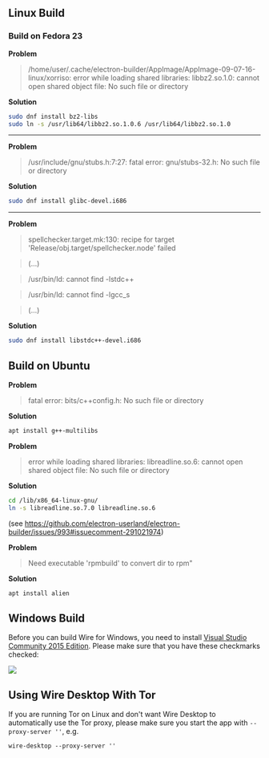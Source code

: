 ## Linux Build

### Build on Fedora 23

**Problem**

> /home/user/.cache/electron-builder/AppImage/AppImage-09-07-16-linux/xorriso: error while loading shared libraries: libbz2.so.1.0: cannot open shared object file: No such file or directory

**Solution**

```bash
sudo dnf install bz2-libs
sudo ln -s /usr/lib64/libbz2.so.1.0.6 /usr/lib64/libbz2.so.1.0
```

***

**Problem**

> /usr/include/gnu/stubs.h:7:27: fatal error: gnu/stubs-32.h: No such file or directory

**Solution**

```bash
sudo dnf install glibc-devel.i686
```

***


**Problem**

> spellchecker.target.mk:130: recipe for target 'Release/obj.target/spellchecker.node' failed

> (...)

> /usr/bin/ld: cannot find -lstdc++

> /usr/bin/ld: cannot find -lgcc_s

> (...)

**Solution**

```bash
sudo dnf install libstdc++-devel.i686
```

## Build on Ubuntu

**Problem**

> fatal error: bits/c++config.h: No such file or directory 

**Solution**

```bash
apt install g++-multilibs
```

**Problem**

> error while loading shared libraries: libreadline.so.6: cannot open shared object file: No such file or directory 

**Solution**

```bash
cd /lib/x86_64-linux-gnu/
ln -s libreadline.so.7.0 libreadline.so.6
```

(see https://github.com/electron-userland/electron-builder/issues/993#issuecomment-291021974)

**Problem**

> Need executable 'rpmbuild' to convert dir to rpm"

**Solution**

```bash
apt install alien
```

## Windows Build

Before you can build Wire for Windows, you need to install [Visual Studio Community 2015 Edition](https://www.visualstudio.com/vs/community/). Please make sure that you have these checkmarks checked:

![](https://i.stack.imgur.com/fEZEX.png)

## Using Wire Desktop With Tor
If you are running Tor on Linux and don't want Wire Desktop to automatically use the Tor proxy, please make sure you start the app with `--proxy-server ''`, e.g.

```
wire-desktop --proxy-server ''
```